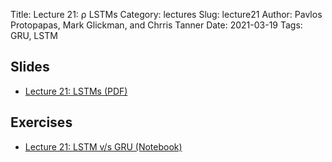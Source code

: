 Title: Lecture 21: ⍴ LSTMs
Category: lectures
Slug: lecture21
Author: Pavlos Protopapas, Mark Glickman, and Chrris Tanner
Date: 2021-03-19
Tags: GRU, LSTM

## Slides
- [Lecture 21: LSTMs (PDF)]({attach}presentation/LSTM.pdf)

## Exercises
- [Lecture 21: LSTM v/s GRU (Notebook)]({filename}notebook/ex1-scaffold.ipynb)